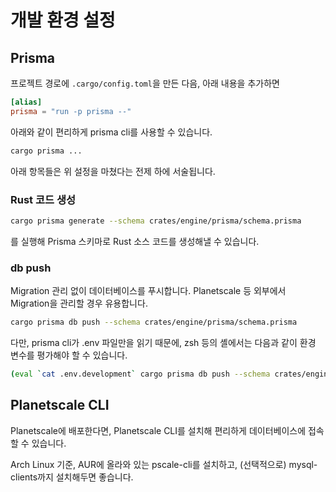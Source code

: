 # 개발 환경 설정

## Prisma

프로젝트 경로에 `.cargo/config.toml`을 만든 다음, 아래 내용을 추가하면

```toml
[alias]
prisma = "run -p prisma --"
```

아래와 같이 편리하게 prisma cli를 사용할 수 있습니다.

```sh
cargo prisma ...
```

아래 항목들은 위 설정을 마쳤다는 전제 하에 서술됩니다.

### Rust 코드 생성

```sh
cargo prisma generate --schema crates/engine/prisma/schema.prisma
```

를 실행해 Prisma 스키마로 Rust 소스 코드를 생성해낼 수 있습니다.

### db push

Migration 관리 없이 데이터베이스를 푸시합니다. Planetscale 등 외부에서 Migration을 관리할 경우 유용합니다.

```sh
cargo prisma db push --schema crates/engine/prisma/schema.prisma
```

다만, prisma cli가 .env 파일만을 읽기 때문에, zsh 등의 셸에서는 다음과 같이 환경 변수를 평가해야 할 수 있습니다.

```sh
(eval `cat .env.development` cargo prisma db push --schema crates/engine/prisma/schema.prisma)
```

## Planetscale CLI

Planetscale에 배포한다면, Planetscale CLI를 설치해 편리하게 데이터베이스에 접속할 수 있습니다.

Arch Linux 기준, AUR에 올라와 있는 pscale-cli를 설치하고, (선택적으로) mysql-clients까지 설치해두면 좋습니다.

